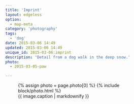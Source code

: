 ```yaml
---
title: 'Imprint'
layout: edgeless
option:
  - map-meta
category: 'photography'
tags:
  - 'dog'
date: 2015-03-06 14:49
updated: 2015-03-06 14:49
unique_id: 2015-03-06:imprint
description: 'Detail from a dog walk in the deep snow.'
photo:
  - 2015-03-05-paw

---
```


<figure class="image--narrow">
  {% assign photo = page.photo[0] %}
  {% include block/photo.html %}
  <figcaption>{{ image.caption | markdownify }}</figcaption>
</figure>
